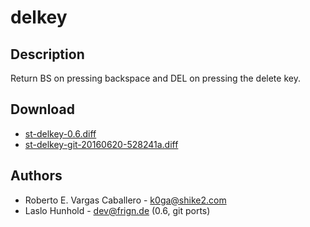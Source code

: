 delkey
======

Description
-----------

Return BS on pressing backspace and DEL on pressing the delete key.

Download
--------

 * [st-delkey-0.6.diff](st-delkey-0.6.diff)
 * [st-delkey-git-20160620-528241a.diff](st-delkey-git-20160620-528241a.diff)

Authors
-------

 * Roberto E. Vargas Caballero - k0ga@shike2.com
 * Laslo Hunhold - dev@frign.de (0.6, git ports)
